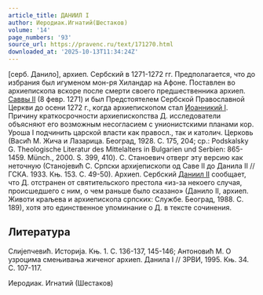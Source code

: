 ```yaml
---
article_title: ДАНИИЛ I
author: Иеродиак.Игнатий(Шестаков)
volume: '14'
page_numbers: '93'
source_url: https://pravenc.ru/text/171270.html
downloaded_at: '2025-10-13T11:34:24Z'
---
```


[серб. Данило], архиеп. Сербский в 1271-1272 гг. Предполагается, что до избрания был игуменом мон-ря Хиландар на Афоне. Поставлен во архиепископа вскоре после смерти своего предшественника архиеп. [Саввы II](<https://pravenc.ru/text/Саввы II.html>) (8 февр. 1271) и был Предстоятелем Сербской Православной Церкви до осени 1272 г., когда архиепископом стал [Иоанникий I](<https://pravenc.ru/text/Иоанникий I.html>). Причину краткосрочности архиепископства Д. исследователи объясняют его возможным несогласием с унионистскими планами кор. Уроша I подчинить царской власти как правосл., так и католич. Церковь (Васић М. Жича и Лазарица. Београд, 1928. С. 175, 204; cp.: Podskalskу G. Theologische Literatur des Mittelalters in Bulgarien und Serbien: 865-1459. Münch., 2000. S. 399, 410). С. Станоевич отверг эту версию как неточную (Станоjевић С. Српски архиjепископи од Саве II до Данила II // ГСКА. 1933. Књ. 153. С. 49-50). Архиеп. Сербский [Даниил II](<https://pravenc.ru/text/Даниил II.html>) сообщает, что Д. отстранен от святительского престола «из-за некоего случая, происшедшего с ним, о чем раньше было сказано» (Данило II, архиеп. Животи краљева и архиепископа српских: Службе. Београд, 1988. С. 189), хотя это единственное упоминание о Д. в тексте сочинения.

## Литература

Слиjепчевић. Историjа. Књ. 1. С. 136-137, 145-146; Антоновић М. О узроцима смењивања жиченог архиеп. Данила I // ЗРВИ, 1995. Књ. 34. С. 107-117.

Иеродиак.  Игнатий   (Шестаков)
